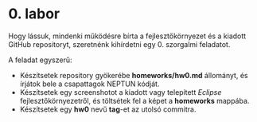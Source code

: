 # 0. labor

Hogy lássuk, mindenki működésre bírta a fejlesztőkörnyezet és a kiadott GitHub repositoryt, szeretnénk kihírdetni egy 0. szorgalmi feladatot.

A feladat egyszerű:
* Készítsetek repository gyökerébe **homeworks/hw0.md** állományt, és írjátok bele a csapattagok NEPTUN kódját.
* Készítsetek egy screenshotot a kiadott vagy telepített *Eclipse* fejlesztőkörnyezetről, és töltsétek fel a képet a **homeworks** mappába.
* Készítsetek egy **hw0** nevű **tag**-et az utolsó commitra.

